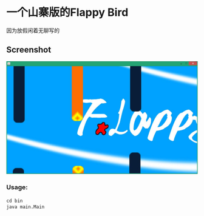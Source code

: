 # 一个山寨版的Flappy Bird  
因为放假闲着无聊写的
## Screenshot  
![Preview1](https://raw.githubusercontent.com/HeroChan0330/Flappy-Bird/master/Sample/1.jpg)
### Usage:  
```
cd bin
java main.Main
```